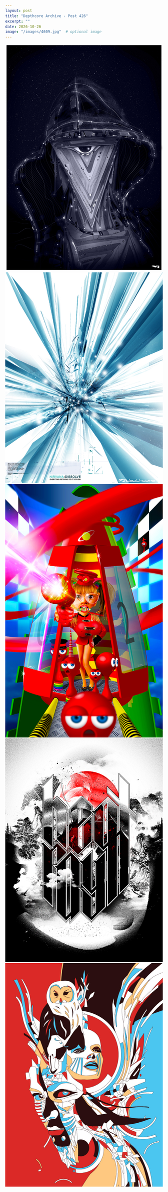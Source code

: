 ```yaml
---
layout: post
title: "Depthcore Archive - Post 426"
excerpt: ""
date: 2026-10-26
image: "/images/4609.jpg"  # optional image
---
```


<img src="/images/4609.jpg">
<img src="/images/461.jpg" alt="461.jpg"/>
<img src="/images/4610.jpg" alt="4610.jpg"/>
<img src="/images/4612.jpg" alt="4612.jpg"/>
<img src="/images/4613.jpg" alt="4613.jpg"/>
